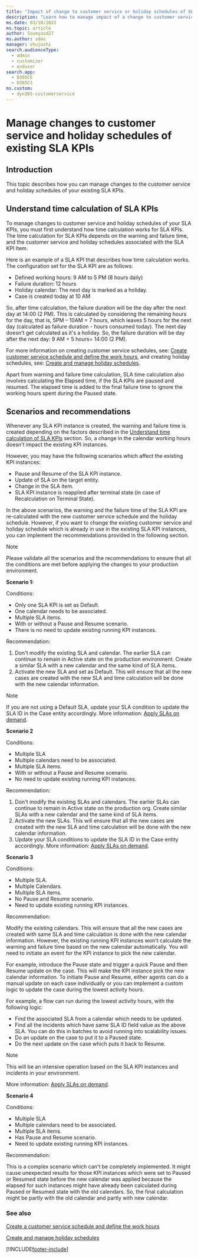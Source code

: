 ```yaml
---
title: "Impact of change to customer service or holiday schedules of SLA KPIs (Dynamics 365 Customer Service) | MicrosoftDocs"
description: "Learn how to manage impact of a change to customer service or holiday schedules in Dynamics 365 Customer Service."
ms.date: 03/10/2022
ms.topic: article
author: Soumyasd27
ms.author: sdas
manager: shujoshi
search.audienceType: 
  - admin
  - customizer
  - enduser
search.app: 
  - D365CE
  - D365CS
ms.custom: 
  - dyn365-customerservice
---
```


# Manage changes to customer service and holiday schedules of existing SLA KPIs

## Introduction

This topic describes how you can manage changes to the customer service and holiday schedules of your existing SLA KPIs.

## Understand time calculation of SLA KPIs

To manage changes to customer service and holiday schedules of your SLA KPIs, you must first understand how time calculation works for SLA KPIs. The time calculation for SLA KPIs depends on the warning and failure time, and the customer service and holiday schedules associated with the SLA KPI Item.

Here is an example of a SLA KPI that describes how time calculation works. The configuration set for the SLA KPI are as follows:
- Defined working hours: 9 AM to 5 PM (8 hours daily)
- Failure duration: 12 hours
- Holiday calendar: The next day is marked as a holiday.
- Case is created today at 10 AM

So, after time calculation, the failure duration will be the day after the next day at 14:00 (2 PM). This is calculated by considering the remaining hours for the day, that is, 5PM – 10AM = 7 hours, which leaves 5 hours for the next day (calculated as failure duration - hours consumed today). The next day doesn't get calculated as it's a holiday. So, the failure duration will be day after the next day: 9 AM + 5 hours= 14:00 (2 PM).

For more information on creating customer service schedules, see: [Create customer service schedule and define the work hours](create-customer-service-schedule-define-work-hours.md#create-customer-service-schedule-and-define-the-work-hours), 
and creating holiday schedules, see: [Create and manage holiday schedules](set-up-holiday-schedule.md#create-and-manage-holiday-schedules).

Apart from  warning and failure time calculation, SLA time calculation also involves calculating the Elapsed time, if the SLA KPIs are paused and resumed. The elapsed time is added to the final failure time to ignore the working hours spent during the Paused state.

## Scenarios and recommendations

Whenever any SLA KPI instance is created, the warning and failure time is created depending on the factors described in the [Understand time calculation of SLA KPIs](#understand-time-calculation-of-sla-kpis) section. So, a change in the calendar working hours doesn't impact the existing KPI instances.

However, you may have the following scenarios which affect the existing KPI instances:

- Pause and Resume of the SLA KPI instance.
- Update of SLA on the target entity.
- Change in the SLA item.
- SLA KPI instance is reapplied after terminal state (in case of Recalculation on Terminal State).

In the above scenarios, the warning and the failure time of the SLA KPI are re-calculated with the new customer service schedule and the holiday schedule. However, if you want to change the existing customer service and holiday schedule which is already in use in the existing SLA KPI instances, you can implement the recommendations provided in the following section.  

> [!NOTE]
> Please validate all the scenarios and the recommendations to ensure that all the conditions are met before applying the changes to your production environment.

**Scenario 1:**

Conditions: 
- Only one SLA KPI is set as Default.
-	One calendar needs to be associated.
-	Multiple SLA items.
-	With or without a Pause and Resume scenario.
-	There is no need to update existing running KPI instances.

Recommendation:
 
1. Don't modify the existing SLA and calendar. The earlier SLA can continue to remain in Active state on the production environment. Create a similar SLA with a new calendar and the same kind of SLA items.
2. Activate the new SLA and set as Default. This will ensure that all the new cases are created with the new SLA and time calculation will be done with the new calendar information.

> [!NOTE]
> If you are not using a Default SLA, update your SLA condition to update the SLA ID in the Case entity accordingly. More information: [Apply SLAs on demand](define-service-level-agreements.md#apply-slas-on-demand).

**Scenario 2**

Conditions: 
- Multiple SLA
- Multiple calendars need to be associated.
- Multiple SLA items.
- With or without a Pause and Resume scenario.
- No need to update existing running KPI instances.

Recommendation:

1. Don't modify the existing SLAs and calendars. The earlier SLAs can continue to remain in Active state on the production org. Create similar SLAs with a new calendar and the same kind of SLA items.
2. Activate the new SLAs. This will ensure that all the new cases are created with the new SLA and time calculation will be done with the new calendar information.
3. Update your SLA conditions to update the SLA ID in the Case entity accordingly. More information: [Apply SLAs on demand<a name="apply-sla-on-demand"></a>](define-service-level-agreements.md#apply-slas-on-demand).

**Scenario 3**

Conditions: 
- Multiple SLA.
- Multiple Calendars.
- Multiple SLA items.
- No Pause and Resume scenario.
- Need to update existing running KPI instances.

Recommendation:

Modify the existing calendars. This will ensure that all the new cases are created with same SLA and time calculation is done with the new calendar information. However, the existing running KPI instances won't calculate the warning and failure time based on the new calendar automatically. You will need to initiate an event for the KPI instance to pick the new calendar.

For example, introduce the Pause state and trigger a quick Pause and then Resume update on the case. This will make the KPI instance pick the new calendar information. To initiate Pause and Resume, either agents can do a manual update on each case individually or you can implement a custom logic to update the case during the lowest activity hours.

For example, a flow can run during the lowest activity hours, with the following logic:
- Find the associated SLA from a calendar which needs to be updated.
- Find all the incidents which have same SLA ID field value as the above SLA. You can do this in batches to avoid running into scalability issues.
- Do an update on the case to put it to a Paused state.
- Do the next update on the case which puts it back to Resume.

> [!NOTE]
> This will be an intensive operation based on the SLA KPI instances and incidents in your environment.

More information: [Apply SLAs on demand<a name="apply-sla-on-demand"></a>](define-service-level-agreements.md#apply-slas-on-demand).

**Scenario 4**

Conditions: 
- Multiple SLA
- Multiple calendars need to be associated.
- Multiple SLA items.
- Has Pause and Resume scenario.
- Need to update existing running KPI instances.

Recommendation:

This is a complex scenario which can't be completely implemented. It might cause unexpected results for those KPI instances which were set to Paused or Resumed state before the new calendar was applied because the elapsed for such instances might have already been calculated during Paused or Resumed state with the old calendars. So, the final calculation might be partly with the old calendar and partly with new calendar.

### See also

[Create a customer service schedule and define the work hours](../customer-service/create-customer-service-schedule-define-work-hours.md)  

[Create and manage holiday schedules](set-up-holiday-schedule.md#create-and-manage-holiday-schedules)


[!INCLUDE[footer-include](../includes/footer-banner.md)]

